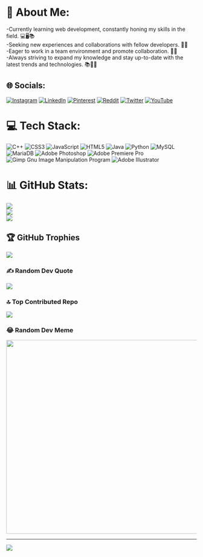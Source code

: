 # 💫 About Me:
-Currently learning web development, constantly honing my skills in the field. 💻🖥📚<br>-Seeking new experiences and collaborations with fellow developers. 🌟🤝<br>-Eager to work in a team environment and promote collaboration. 👥🤝<br>-Always striving to expand my knowledge and stay up-to-date with the latest trends and technologies. 📚🌱🚀


## 🌐 Socials:
[![Instagram](https://img.shields.io/badge/Instagram-%23E4405F.svg?logo=Instagram&logoColor=white)](https://instagram.com/_dheltt_) [![LinkedIn](https://img.shields.io/badge/LinkedIn-%230077B5.svg?logo=linkedin&logoColor=white)](https://linkedin.com/in/Dwww.linkedin.com/in/david-fuerte-ramírez-294644260) [![Pinterest](https://img.shields.io/badge/Pinterest-%23E60023.svg?logo=Pinterest&logoColor=white)](https://pinterest.com/@dhelt003) [![Reddit](https://img.shields.io/badge/Reddit-%23FF4500.svg?logo=Reddit&logoColor=white)](https://reddit.com/user/Dheltt) [![Twitter](https://img.shields.io/badge/Twitter-%231DA1F2.svg?logo=Twitter&logoColor=white)](https://twitter.com/Dheltt) [![YouTube](https://img.shields.io/badge/YouTube-%23FF0000.svg?logo=YouTube&logoColor=white)](https://youtube.com/@https://www.youtube.com/channel/UCC3hW1lsLbGNBpERGevwI7g) 

# 💻 Tech Stack:
![C++](https://img.shields.io/badge/c++-%2300599C.svg?style=for-the-badge&logo=c%2B%2B&logoColor=white) ![CSS3](https://img.shields.io/badge/css3-%231572B6.svg?style=for-the-badge&logo=css3&logoColor=white) ![JavaScript](https://img.shields.io/badge/javascript-%23323330.svg?style=for-the-badge&logo=javascript&logoColor=%23F7DF1E) ![HTML5](https://img.shields.io/badge/html5-%23E34F26.svg?style=for-the-badge&logo=html5&logoColor=white) ![Java](https://img.shields.io/badge/java-%23ED8B00.svg?style=for-the-badge&logo=java&logoColor=white) ![Python](https://img.shields.io/badge/python-3670A0?style=for-the-badge&logo=python&logoColor=ffdd54) ![MySQL](https://img.shields.io/badge/mysql-%2300f.svg?style=for-the-badge&logo=mysql&logoColor=white) ![MariaDB](https://img.shields.io/badge/MariaDB-003545?style=for-the-badge&logo=mariadb&logoColor=white) ![Adobe Photoshop](https://img.shields.io/badge/adobephotoshop-%2331A8FF.svg?style=for-the-badge&logo=adobephotoshop&logoColor=white) ![Adobe Premiere Pro](https://img.shields.io/badge/Adobe%20Premiere%20Pro-9999FF.svg?style=for-the-badge&logo=Adobe%20Premiere%20Pro&logoColor=white) ![Gimp Gnu Image Manipulation Program](https://img.shields.io/badge/Gimp-657D8B?style=for-the-badge&logo=gimp&logoColor=FFFFFF) ![Adobe Illustrator](https://img.shields.io/badge/adobeillustrator-%23FF9A00.svg?style=for-the-badge&logo=adobeillustrator&logoColor=white)
# 📊 GitHub Stats:
![](https://github-readme-stats.vercel.app/api?username=Dheltt&theme=synthwave&hide_border=true&include_all_commits=false&count_private=false)<br/>
![](https://github-readme-streak-stats.herokuapp.com/?user=Dheltt&theme=synthwave&hide_border=true)<br/>
![](https://github-readme-stats.vercel.app/api/top-langs/?username=Dheltt&theme=synthwave&hide_border=true&include_all_commits=false&count_private=false&layout=compact)

## 🏆 GitHub Trophies
![](https://github-profile-trophy.vercel.app/?username=Dheltt&theme=discord&no-frame=true&no-bg=false&margin-w=4)

### ✍️ Random Dev Quote
![](https://quotes-github-readme.vercel.app/api?type=horizontal&theme=tokyonight)

### 🔝 Top Contributed Repo
![](https://github-contributor-stats.vercel.app/api?username=Dheltt&limit=5&theme=gruvbox&combine_all_yearly_contributions=true)

### 😂 Random Dev Meme
<img src="https://rm.up.railway.app/" width="512px"/>

---
[![](https://visitcount.itsvg.in/api?id=Dheltt&icon=0&color=2)](https://visitcount.itsvg.in)

<!-- Proudly created with GPRM ( https://gprm.itsvg.in ) -->
